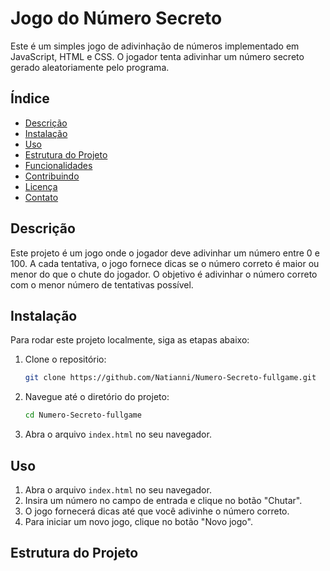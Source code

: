 # Jogo do Número Secreto

Este é um simples jogo de adivinhação de números implementado em JavaScript, HTML e CSS. O jogador tenta adivinhar um número secreto gerado aleatoriamente pelo programa.

## Índice

- [Descrição](#descrição)
- [Instalação](#instalação)
- [Uso](#uso)
- [Estrutura do Projeto](#estrutura-do-projeto)
- [Funcionalidades](#funcionalidades)
- [Contribuindo](#contribuindo)
- [Licença](#licença)
- [Contato](#contato)

## Descrição

Este projeto é um jogo onde o jogador deve adivinhar um número entre 0 e 100. A cada tentativa, o jogo fornece dicas se o número correto é maior ou menor do que o chute do jogador. O objetivo é adivinhar o número correto com o menor número de tentativas possível.

## Instalação

Para rodar este projeto localmente, siga as etapas abaixo:

1. Clone o repositório:
    ```bash
    git clone https://github.com/Natianni/Numero-Secreto-fullgame.git
    ```
2. Navegue até o diretório do projeto:
    ```bash
    cd Numero-Secreto-fullgame
    ```
3. Abra o arquivo `index.html` no seu navegador.

## Uso

1. Abra o arquivo `index.html` no seu navegador.
2. Insira um número no campo de entrada e clique no botão "Chutar".
3. O jogo fornecerá dicas até que você adivinhe o número correto.
4. Para iniciar um novo jogo, clique no botão "Novo jogo".

## Estrutura do Projeto


